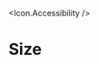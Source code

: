 <script>
  import * as Icon from 'svelte-ionicons';
</script>

<Icon.Accessibility />

<h1>Size</h1>
<Icon.Accessibility size="30" />